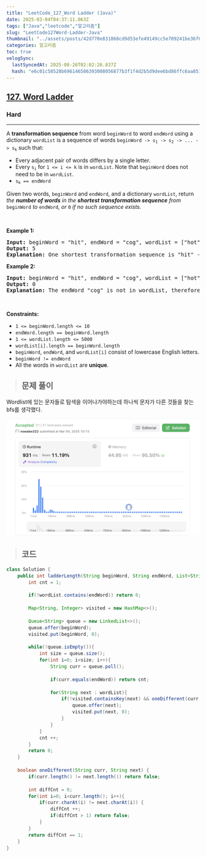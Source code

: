 ```yaml
---
title: "LeetCode_127_Word Ladder (Java)"
date: 2025-03-04T04:37:11.063Z
tags: ["Java","leetcode","알고리즘"]
slug: "LeetCode127Word-Ladder-Java"
thumbnail: "../assets/posts/42d770e831868cd9d53efe49149cc5e709241be36f6a2b8e2b407a8d03d1974e.png"
categories: 알고리즘
toc: true
velogSync:
  lastSyncedAt: 2025-08-26T02:02:26.837Z
  hash: "e6c01c58528b696146586393008056877b3f1f4d2b5d9dee6bd86ffc6aa851d6"
---
```


<h2><a href="https://leetcode.com/problems/word-ladder">127. Word Ladder</a></h2><h3>Hard</h3><hr><p>A <strong>transformation sequence</strong> from word <code>beginWord</code> to word <code>endWord</code> using a dictionary <code>wordList</code> is a sequence of words <code>beginWord -&gt; s<sub>1</sub> -&gt; s<sub>2</sub> -&gt; ... -&gt; s<sub>k</sub></code> such that:</p>

<ul>
	<li>Every adjacent pair of words differs by a single letter.</li>
	<li>Every <code>s<sub>i</sub></code> for <code>1 &lt;= i &lt;= k</code> is in <code>wordList</code>. Note that <code>beginWord</code> does not need to be in <code>wordList</code>.</li>
	<li><code>s<sub>k</sub> == endWord</code></li>
</ul>

<p>Given two words, <code>beginWord</code> and <code>endWord</code>, and a dictionary <code>wordList</code>, return <em>the <strong>number of words</strong> in the <strong>shortest transformation sequence</strong> from</em> <code>beginWord</code> <em>to</em> <code>endWord</code><em>, or </em><code>0</code><em> if no such sequence exists.</em></p>

<p>&nbsp;</p>
<p><strong class="example">Example 1:</strong></p>

<pre>
<strong>Input:</strong> beginWord = &quot;hit&quot;, endWord = &quot;cog&quot;, wordList = [&quot;hot&quot;,&quot;dot&quot;,&quot;dog&quot;,&quot;lot&quot;,&quot;log&quot;,&quot;cog&quot;]
<strong>Output:</strong> 5
<strong>Explanation:</strong> One shortest transformation sequence is &quot;hit&quot; -&gt; &quot;hot&quot; -&gt; &quot;dot&quot; -&gt; &quot;dog&quot; -&gt; cog&quot;, which is 5 words long.
</pre>

<p><strong class="example">Example 2:</strong></p>

<pre>
<strong>Input:</strong> beginWord = &quot;hit&quot;, endWord = &quot;cog&quot;, wordList = [&quot;hot&quot;,&quot;dot&quot;,&quot;dog&quot;,&quot;lot&quot;,&quot;log&quot;]
<strong>Output:</strong> 0
<strong>Explanation:</strong> The endWord &quot;cog&quot; is not in wordList, therefore there is no valid transformation sequence.
</pre>

<p>&nbsp;</p>
<p><strong>Constraints:</strong></p>

<ul>
	<li><code>1 &lt;= beginWord.length &lt;= 10</code></li>
	<li><code>endWord.length == beginWord.length</code></li>
	<li><code>1 &lt;= wordList.length &lt;= 5000</code></li>
	<li><code>wordList[i].length == beginWord.length</code></li>
	<li><code>beginWord</code>, <code>endWord</code>, and <code>wordList[i]</code> consist of lowercase English letters.</li>
	<li><code>beginWord != endWord</code></li>
	<li>All the words in <code>wordList</code> are <strong>unique</strong>.</li>
</ul>

> ## 문제 풀이

Wordlist에 있는 문자들로 탐색을 이어나가야하는데 하나씩 문자가 다른 것들을 찾는 bfs를 생각했다.

![](/assets/posts/42d770e831868cd9d53efe49149cc5e709241be36f6a2b8e2b407a8d03d1974e.png)

> ## 코드

```java
class Solution {
    public int ladderLength(String beginWord, String endWord, List<String> wordList) {
        int cnt = 1;

        if(!wordList.contains(endWord)) return 0;

        Map<String, Integer> visited = new HashMap<>();

        Queue<String> queue = new LinkedList<>();
        queue.offer(beginWord);
        visited.put(beginWord, 0);

        while(!queue.isEmpty()){
            int size = queue.size();
            for(int i=0; i<size; i++){
                String curr = queue.poll();

                if(curr.equals(endWord)) return cnt;

                for(String next : wordList){
                    if(!visited.containsKey(next) && oneDifferent(curr, next)){
                        queue.offer(next);
                        visited.put(next, 0);
                    }
                }
            }
            cnt ++;
        }
        return 0;
    }

    boolean oneDifferent(String curr, String next) {
        if(curr.length() != next.length()) return false;

        int diffCnt = 0;
        for(int i=0; i<curr.length(); i++){
            if(curr.charAt(i) != next.charAt(i)) {
                diffCnt ++;
                if(diffCnt > 1) return false;
            }
        }
        return diffCnt == 1;
    }
}
```